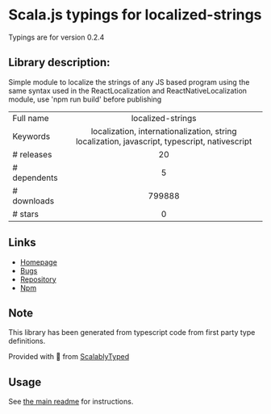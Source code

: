 
# Scala.js typings for localized-strings

Typings are for version 0.2.4

## Library description:
Simple module to localize the strings of any JS based program using the same syntax used in the ReactLocalization and ReactNativeLocalization module, use 'npm run build' before publishing

|                    |                 |
| ------------------ | :-------------: |
| Full name          | localized-strings |
| Keywords           | localization, internationalization, string localization, javascript, typescript, nativescript |
| # releases         | 20 |
| # dependents       | 5 |
| # downloads        | 799888 |
| # stars            | 0 |

## Links
- [Homepage](https://github.com/stefalda/localized-strings#readme)
- [Bugs](https://github.com/stefalda/localized-strings/issues)
- [Repository](https://github.com/stefalda/localized-strings)
- [Npm](https://www.npmjs.com/package/localized-strings)
    


## Note
This library has been generated from typescript code from first party type definitions.

Provided with :purple_heart: from [ScalablyTyped](https://github.com/oyvindberg/ScalablyTyped)

## Usage
See [the main readme](../../readme.md) for instructions.


